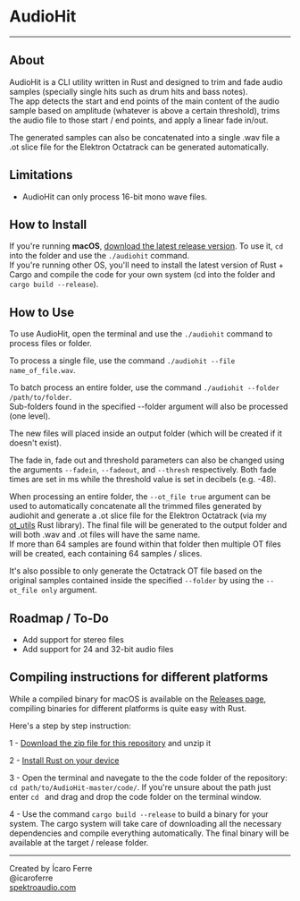 # AudioHit

-----

## About 

AudioHit is a CLI utility written in Rust and designed to trim and fade audio samples (specially single hits such as drum hits and bass notes).  
The app detects the start and end points of the main content of the audio sample based on amplitude (whatever is above a certain threshold), trims the audio file to those start / end points, and apply a linear fade in/out.

The generated samples can also be concatenated into a single .wav file a .ot slice file for the Elektron Octatrack can be generated automatically.

## Limitations

- AudioHit can only process 16-bit mono wave files.

## How to Install

If you're running **macOS**, [download the latest release version](https://github.com/icaroferre/AudioHit/releases/download/0.2.0/audiohit.0.2.0.for.macOS.zip). To use it, ```cd``` into the folder and use the ```./audiohit``` command.  
If you're running other OS, you'll need to install the latest version of Rust + Cargo and compile the code for your own system (cd into the folder and ```cargo build --release```).

## How to Use

To use AudioHit, open the terminal and use the ```./audiohit``` command to process files or folder.

To process a single file, use the command ```./audiohit --file name_of_file.wav```.

To batch process an entire folder, use the command ```./audiohit --folder /path/to/folder```.  
Sub-folders found in the specified --folder argument will also be processed (one level). 
 
The new files will placed inside an output folder (which will be created if it doesn't exist).

The fade in, fade out and threshold parameters can also be changed using the arguments ```--fadein```, ```--fadeout```, and ```--thresh``` respectively. Both fade times are set in ms while the threshold value is set in decibels (e.g. -48).
 
When processing an entire folder, the ```--ot_file true``` argument can be used to automatically concatenate all the trimmed files generated by audiohit and generate a .ot slice file for the Elektron Octatrack (via my [ot_utils](https://github.com/icaroferre/ot_utils) Rust library). The final file will be generated to the output folder and will both .wav and .ot files will have the same name.  
If more than 64 samples are found within that folder then multiple OT files will be created, each containing 64 samples / slices.

It's also possible to only generate the Octatrack OT file based on the original samples contained inside the specified ```--folder``` by using the ```--ot_file only``` argument. 

 
## Roadmap / To-Do

- Add support for stereo files
- Add support for 24 and 32-bit audio files

## Compiling instructions for different platforms

While a compiled binary for macOS is available on the [Releases page](https://github.com/icaroferre/AudioHit/releases), compiling binaries for different platforms is quite easy with Rust.

Here's a step by step instruction:

1 - [Download the zip file for this repository](https://github.com/icaroferre/AudioHit/archive/master.zip) and unzip it

2 - [Install Rust on your device](https://www.rust-lang.org/tools/install)

3 - Open the terminal and navegate to the the code folder of the repository: ```cd path/to/AudioHit-master/code/```. If you're unsure about the path just enter ```cd ``` and drag and drop the code folder on the terminal window.

4 - Use the command ```cargo build --release``` to build a binary for your system. The cargo system will take care of downloading all the necessary dependencies and compile everything automatically. The final binary will be available at the target / release folder.


----

Created by Ícaro Ferre  
@icaroferre  
[spektroaudio.com](http://spektroaudio.com)
 
 